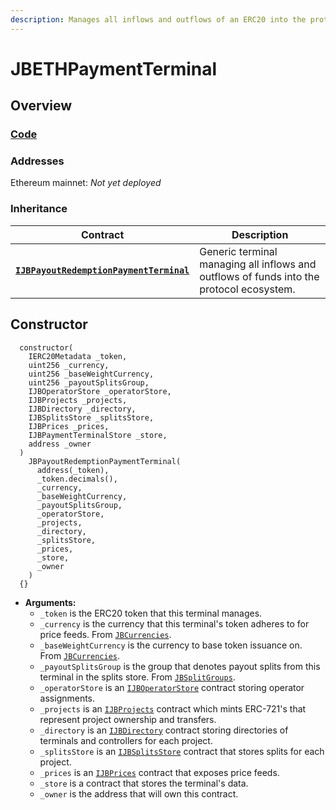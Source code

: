 ```yaml
---
description: Manages all inflows and outflows of an ERC20 into the protocol ecosystem.
---
```


# JBETHPaymentTerminal

## Overview

### [Code](https://github.com/jbx-protocol/juice-contracts-v2/blob/main/contracts/JBERC20PaymentTerminal.sol)

### **Addresses**

Ethereum mainnet: _Not yet deployed_

### **Inheritance**

| Contract                                             | Description                                                                                                                              |
| ------------------------------------------------ | ---------------------------------------------------------------------------------------------------------------------------------------- |
| [**`IJBPayoutRedemptionPaymentTerminal`**](/protocol/api/interfaces/ijbpayoutredemptionpaymentterminal.md) | Generic terminal managing all inflows and outflows of funds into the protocol ecosystem. |

## Constructor

```solidity
  constructor(
    IERC20Metadata _token,
    uint256 _currency,
    uint256 _baseWeightCurrency,
    uint256 _payoutSplitsGroup,
    IJBOperatorStore _operatorStore,
    IJBProjects _projects,
    IJBDirectory _directory,
    IJBSplitsStore _splitsStore,
    IJBPrices _prices,
    IJBPaymentTerminalStore _store,
    address _owner
  )
    JBPayoutRedemptionPaymentTerminal(
      address(_token),
      _token.decimals(),
      _currency,
      _baseWeightCurrency,
      _payoutSplitsGroup,
      _operatorStore,
      _projects,
      _directory,
      _splitsStore,
      _prices,
      _store,
      _owner
    )
  {}
```

* **Arguments:**
  * `_token` is the ERC20 token that this terminal manages.
  * `_currency` is the currency that this terminal's token adheres to for price feeds. From [`JBCurrencies`](/protocol/api/libraries/jbcurrencies.md).
  * `_baseWeightCurrency` is the currency to base token issuance on. From [`JBCurrencies`](/protocol/api/libraries/jbcurrencies.md).
  * `_payoutSplitsGroup` is the group that denotes payout splits from this terminal in the splits store. From [`JBSplitGroups`](/protocol/api/libraries/jbsplitsgroups.md).
  * `_operatorStore` is an [`IJBOperatorStore`](/protocol/api/interfaces/ijboperatorstore.md) contract storing operator assignments.
  * `_projects` is an [`IJBProjects`](/protocol/api/interfaces/ijbprojects.md) contract which mints ERC-721's that represent project ownership and transfers.
  * `_directory` is an [`IJBDirectory`](/protocol/api/interfaces/ijbdirectory.md) contract storing directories of terminals and controllers for each project.
  * `_splitsStore` is an [`IJBSplitsStore`](/protocol/api/interfaces/ijbsplitsstore/) contract that stores splits for each project.
  * `_prices` is an [`IJBPrices`](/protocol/api/interfaces/ijbprices.md) contract that exposes price feeds.
  * `_store` is a contract that stores the terminal's data.
  * `_owner` is the address that will own this contract.

